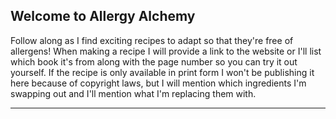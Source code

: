 ## Welcome to Allergy Alchemy

Follow along as I find exciting recipes to adapt so that they're free of allergens! When making a recipe I will provide a link to the website or I'll list which book it's from along with the page number so you can try it out yourself. If the recipe is only available in print form I won't be publishing it here because of copyright laws, but I will mention which ingredients I'm swapping out and I'll mention what I'm replacing them with.
<br/>
<hr>

<!-- ```markdown

# Header 1
## Header 2
### Header 3

- Bulleted
- List

1. Numbered
2. List

**Bold** and _Italic_ and `Code` text

[Link](url) and ![Image](src)
```

For more details see [GitHub Flavored Markdown](https://guides.github.com/features/mastering-markdown/). -->

